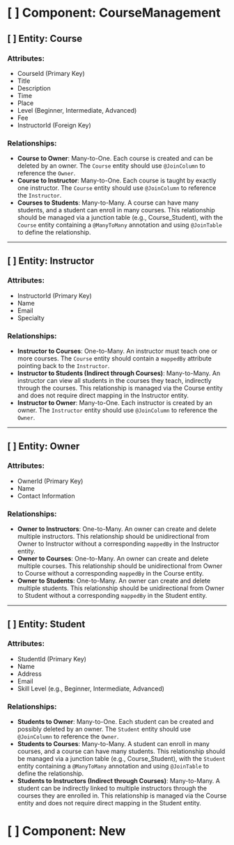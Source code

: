 # [ ] Component: CourseManagement



## [ ] Entity: Course

### Attributes:
- CourseId (Primary Key)
- Title
- Description
- Time
- Place
- Level (Beginner, Intermediate, Advanced)
- Fee
- InstructorId (Foreign Key)

### Relationships:
- **Course to Owner**: Many-to-One. Each course is created and can be deleted by an owner. The `Course` entity should use `@JoinColumn` to reference the `Owner`.
- **Course to Instructor**: Many-to-One. Each course is taught by exactly one instructor. The `Course` entity should use `@JoinColumn` to reference the `Instructor`.
- **Courses to Students**: Many-to-Many. A course can have many students, and a student can enroll in many courses. This relationship should be managed via a junction table (e.g., Course_Student), with the `Course` entity containing a `@ManyToMany` annotation and using `@JoinTable` to define the relationship.

---


## [ ] Entity: Instructor

### Attributes:
- InstructorId (Primary Key)
- Name
- Email
- Specialty

### Relationships:
- **Instructor to Courses**: One-to-Many. An instructor must teach one or more courses. The `Course` entity should contain a `mappedBy` attribute pointing back to the `Instructor`.
- **Instructor to Students (Indirect through Courses)**: Many-to-Many. An instructor can view all students in the courses they teach, indirectly through the courses. This relationship is managed via the Course entity and does not require direct mapping in the Instructor entity.
- **Instructor to Owner**: Many-to-One. Each instructor is created by an owner. The `Instructor` entity should use `@JoinColumn` to reference the `Owner`.

---


## [ ] Entity: Owner

### Attributes:
- OwnerId (Primary Key)
- Name
- Contact Information

### Relationships:
- **Owner to Instructors**: One-to-Many. An owner can create and delete multiple instructors. This relationship should be unidirectional from Owner to Instructor without a corresponding `mappedBy` in the Instructor entity.
- **Owner to Courses**: One-to-Many. An owner can create and delete multiple courses. This relationship should be unidirectional from Owner to Course without a corresponding `mappedBy` in the Course entity.
- **Owner to Students**: One-to-Many. An owner can create and delete multiple students. This relationship should be unidirectional from Owner to Student without a corresponding `mappedBy` in the Student entity.

---




## [ ] Entity: Student

### Attributes:
- StudentId (Primary Key)
- Name
- Address
- Email
- Skill Level (e.g., Beginner, Intermediate, Advanced)

### Relationships:
- **Students to Owner**: Many-to-One. Each student can be created and possibly deleted by an owner. The `Student` entity should use `@JoinColumn` to reference the `Owner`.
- **Students to Courses**: Many-to-Many. A student can enroll in many courses, and a course can have many students. This relationship should be managed via a junction table (e.g., Course_Student), with the `Student` entity containing a `@ManyToMany` annotation and using `@JoinTable` to define the relationship.
- **Students to Instructors (Indirect through Courses)**: Many-to-Many. A student can be indirectly linked to multiple instructors through the courses they are enrolled in. This relationship is managed via the Course entity and does not require direct mapping in the Student entity.


# [ ] Component: New

